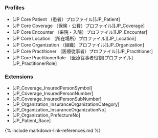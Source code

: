 ### Profiles
* [JP Core Patient （患者）プロファイル][JP_Patient]
* [JP Core Coverage （保険・公費）プロファイル][JP_Coverage]
* [JP Core Encounter （来院・入院）プロファイル][JP_Encounter]
* [JP Core Location （所在場所）プロファイル][JP_Location]
* [JP Core Organization （組織）プロファイル][JP_Organization]
* [JP Core Practitioner （医療従事者）プロファイル][JP_Practitioner]
* [JP Core PractitionerRole （医療従事者役割)プロファイル][JP_PractitionerRole]

### Extensions
* [JP_Coverage_InsuredPersonSymbol]
* [JP_Coverage_InsuredPersonNumber]
* [JP_Coverage_InsuredPersonSubNumber]
* [JP_Organization_InsuranceOrganizationCategory]
* [JP_Organization_InsuranceOrganizationNo]
* [JP_Organization_PrefectureNo]
* [JP_Patient_Race]

{% include markdown-link-references.md %}